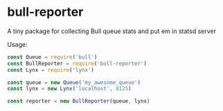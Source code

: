 # bull-reporter

A tiny package for collecting Bull queue stats and put em in statsd server

Usage:

```javascript
const Queue = require('bull')
const BullReporter = require('bull-reporter')
const Lynx = require('lynx')

const queue = new Queue('my_awesome_queue')
const lynx = new Lynx('localhost', 8125)

const reporter = new BullReporter(queue, lynx)
```
